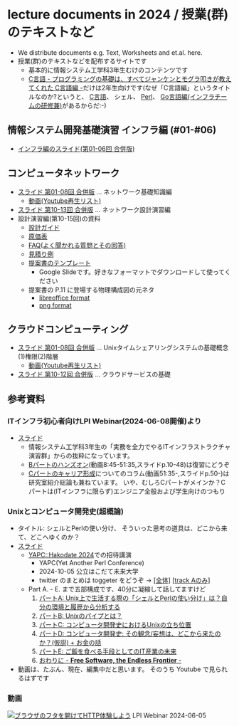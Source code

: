 # lecture documents in 2024 / 授業(群)のテキストなど

- We distribute documents e.g. Text, Worksheets and et.al. here.
- 授業(群)のテキストなどを配布するサイトです
     - 基本的に情報システム工学科3年生むけのコンテンツです
     - [C言語 - プログラミングの基礎は、すべてジャンケンとモグラ叩きが教えてくれた C言語編 -](clang/)だけは2年生向けです(なぜ「C言語編」というタイトルなのか?というと、
     [C言語](clang/)、
     シェル、
     [Perl](https://unix-entrance.fml.org/perl/)、
     [Go言語編(インフラチームの研修兼)](https://lectures.fml.org/slides/training/infra-bootcamp/)があるからだ:-)

## 情報システム開発基礎演習 インフラ編 (#01-#06)

- [インフラ編のスライド(第01-06回 合併版)](skill-intro/情報システム開発基礎演習（2024）_インフラ編.pdf)


## コンピュータネットワーク

- [スライド 第01-08回 合併版](skill-network/network-2024-text_01-08.pdf) ... ネットワーク基礎知識編
    - [動画(Youtube再生リスト)](https://www.youtube.com/playlist?list=PLS2cEmI21XYI0JwmLPz4uddf4eKtWRUwX)
- [スライド 第10-13回 合併版](skill-network/network-2024_設計編.pdf)     ... ネットワーク設計演習編
- 設計演習編(第10-15回)の資料
    - [設計ガイド](skill-network/network-2024_設計ガイド_20220721.pdf)
    - [原価表](skill-network/network-2024_原価表_20220705.pdf)
    - [FAQ(よく聞かれる質問とその回答)](skill-network/network-2024_FAQ_20220705.pdf)
    - [見積り例](skill-network/network-2024_見積りの例_20220705.pdf)
    - [提案書のテンプレート](https://docs.google.com/presentation/d/1pgMNGudMf0w62pDAg3KpnDutECviRNVBOt0JKlShCaQ/edit?usp=sharing)
        - Google Slideです。好きなフォーマットでダウンロードして使ってください
    - 提案書の P.11 に登場する物理構成図の元ネタ	
        - [libreoffice format](skill-network/network-2024_構成図テンプレート.odg)
        - [png format](skill-network/network-2024_構成図テンプレート.png)


## クラウドコンピューティング

- [スライド 第01-08回 合併版](skill-cloud/SKILL-CLOUD_01-08.pdf) ... Unixタイムシェアリングシステムの基礎概念(1)権限(2)階層
    - [動画(Youtube再生リスト)](https://www.youtube.com/playlist?list=PLS2cEmI21XYLeOvQ4eGTLbYWrbBpyZIjt)
- [スライド 第10-12回 合併版](skill-cloud/SKILL-CLOUD_10-12.pdf) ... クラウドサービスの基礎



## 参考資料

### ITインフラ初心者向けLPI Webinar(2024-06-08開催)より

- [スライド](https://speakerdeck.com/fmlorg/burauzanohutawokai-ketehttpti-yan-siyou-20240608v1-dot-0-0)
   - 情報システム工学科3年生の「実務を全力でやるITインフラストラクチャ演習群」からの抜粋になっています。
   - [Bパートのハンズオン](https://speakerdeck.com/fmlorg/burauzanohutawokai-ketehttpti-yan-siyou-20240608v1-dot-0-0?slide=10)(動画8:45-51:35,スライドp.10-48)は復習にどうぞ
   - [Cパートのキャリア形成](https://speakerdeck.com/fmlorg/burauzanohutawokai-ketehttpti-yan-siyou-20240608v1-dot-0-0?slide=50)についてのコラム(動画51:35-,スライドp.50-)は研究室紹介総論も兼ねています。
     いや、むしろCパートがメインか？Cパートは(ITインフラに限らず)エンジニア全般および学生向けのつもり


### Unixとコンピュータ開発史(超概論)

- タイトル: シェルとPerlの使い分け、 そういった思考の道具は、どこから来て、どこへゆくのか？
- [スライド](https://speakerdeck.com/fmlorg/sierutoperlnoshi-ifen-ke-souitutasi-kao-nodao-ju-ha-dokokaralai-te-dokoheyukunoka-v1-dot-1-0)
    - [YAPC::Hakodate 2024](https://yapcjapan.org/2024hakodate/)での招待講演
        - YAPC(Yet Another Perl Conference)
        - 2024-10-05 公立はこだて未来大学
        - twitter のまとめは toggeter をどうぞ ->
	  [[全体]](https://togetter.com/li/2413958)
	  [[track Aのみ]](https://togetter.com/li/2446797)
    - Part A. - E. まで五部構成です、40分に凝縮して話してますけど
        1. [パートA: Unix上で生活する際の「シェルとPerlの使い分け」は？自分の環境と履歴から分析する](https://speakerdeck.com/fmlorg/sierutoperlnoshi-ifen-ke-souitutasi-kao-nodao-ju-ha-dokokaralai-te-dokoheyukunoka-v1-dot-1-0?slide=6)
        1. [パートB: Unixのパイプとは？](https://speakerdeck.com/fmlorg/sierutoperlnoshi-ifen-ke-souitutasi-kao-nodao-ju-ha-dokokaralai-te-dokoheyukunoka-v1-dot-1-0?slide=14)
        1. [パートC: コンピュータ開発史におけるUnixの立ち位置](https://speakerdeck.com/fmlorg/sierutoperlnoshi-ifen-ke-souitutasi-kao-nodao-ju-ha-dokokaralai-te-dokoheyukunoka-v1-dot-1-0?slide=21)
        1. [パートD: コンピュータ開発史: その観念/妄想は、どこから来たのか？(仮説) + お金の話](https://speakerdeck.com/fmlorg/sierutoperlnoshi-ifen-ke-souitutasi-kao-nodao-ju-ha-dokokaralai-te-dokoheyukunoka-v1-dot-1-0?slide=24)
        1. [パートE: ご飯を食べる手段としてのIT産業の未来](https://speakerdeck.com/fmlorg/sierutoperlnoshi-ifen-ke-souitutasi-kao-nodao-ju-ha-dokokaralai-te-dokoheyukunoka-v1-dot-1-0?slide=39)
        1. [おわりに - <B>Free Software, the Endless Frontier</B> -](https://speakerdeck.com/fmlorg/sierutoperlnoshi-ifen-ke-souitutasi-kao-nodao-ju-ha-dokokaralai-te-dokoheyukunoka-v1-dot-1-0?slide=45)
- 動画は、たぶん、現在、編集中だと思います。
  そのうち Youtube で見られるはずです


### 動画

[![ブラウザのフタを開けてHTTP体験しよう](https://img.youtube.com/vi/y84Asag9O1o/maxresdefault.jpg)](https://www.youtube.com/watch?v=y84Asag9O1o)
LPI Webinar 2024-06-05
